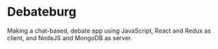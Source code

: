 # Debateburg

Making a chat-based, debate app using JavaScript, React and Redux as client, and NodeJS and MongoDB as server.
